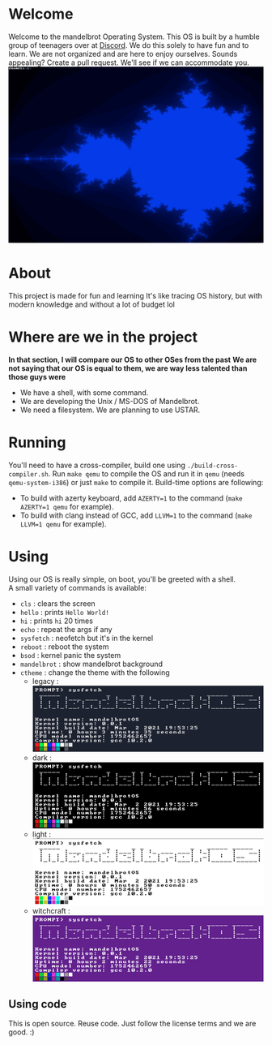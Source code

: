 # Welcome
Welcome to the mandelbrot Operating System. 
This OS is built by a humble group of teenagers over at [Discord](https://discord.gg/W523cD3Q3P). 
We do this solely to have fun and to learn. 
We are not organized and are here to enjoy ourselves. 
Sounds appealing? Create a pull request. We'll see if we can accommodate you.
![image screen](./screen/mandlebrot.png)

# About 
This project is made for fun and learning
It's like tracing OS history, but with modern knowledge and without a lot of budget lol

# Where are we in the project
**In that section, I will compare our OS to other OSes from the past**
**We are not saying that our OS is equal to them, we are way less talented than those guys were**
- We have a shell, with some command.
- We are developing the Unix / MS-DOS of Mandelbrot.
- We need a filesystem. We are planning to use USTAR.

# Running
You'll need to have a cross-compiler, build one using `./build-cross-compiler.sh`.
Run `make qemu` to compile the OS and run it in `qemu` (needs `qemu-system-i386`) or just `make` to compile it.
Build-time options are following:
- To build with azerty keyboard, add `AZERTY=1` to the command (`make AZERTY=1 qemu` for example).
- To build with clang instead of GCC, add `LLVM=1` to the command (`make LLVM=1 qemu` for example).

# Using
Using our OS is really simple, on boot, you'll be greeted with a shell.
<br>A small variety of commands is available:
- `cls` : clears the screen
- `hello` : prints `Hello World!`
- `hi` : prints `hi` 20 times
- `echo` : repeat the args if any
- `sysfetch` : neofetch but it's in the kernel
- `reboot` : reboot the system
- `bsod` : kernel panic the system
- `mandelbrot` : show mandelbrot background
- `ctheme` : change the theme with the following
  - legacy : 
  ![image legacy](./screen/legacy.png)
  - dark : 
  ![image dark](./screen/dark.png)
  - light : 
  ![image light](./screen/light.png)
  - witchcraft : 
  ![image witchcraft](./screen/witchcraft.png)

## Using code
This is open source. Reuse code. Just follow the license terms and we are good. :)
